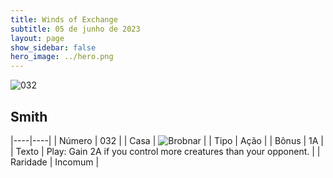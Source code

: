 ```yaml
---
title: Winds of Exchange
subtitle: 05 de junho de 2023
layout: page
show_sidebar: false
hero_image: ../hero.png
---
```


![032](https://mastervault-storage-prod.s3.amazonaws.com/media/card_front/en/600_032_94af83a21c88_en.png)


## Smith

|----|----|
| Número | 032 |
| Casa | ![Brobnar](https://archonarcana.com/images/thumb/e/e0/Brobnar.png/22px-Brobnar.png "Brobnar") |
| Tipo | Ação |
| Bônus | 1A |
| Texto | Play: Gain 2A if you control more creatures than your opponent. |
| Raridade | Incomum |
